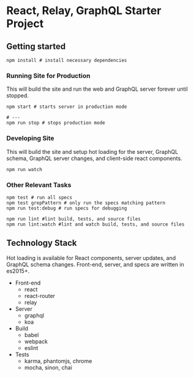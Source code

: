 # React, Relay, GraphQL Starter Project

## Getting started

```shell
npm install # install necessary dependencies
```

### Running Site for Production

This will build the site and run the web and GraphQL server forever until stopped.

```shell
npm start # starts server in production mode

# ---
npm run stop # stops production mode
```

### Developing Site

This will build the site and setup hot loading for the server, GraphQL schema, GraphQL server changes, and client-side react components.

```shell
npm run watch
```

### Other Relevant Tasks

```shell
npm test # run all specs
npm test grepPattern # only run the specs matching pattern
npm run test:debug # run specs for debugging

npm run lint #lint build, tests, and source files
npm run lint:watch #lint and watch build, tests, and source files
```

## Technology Stack

Hot loading is available for React components, server updates, and GraphQL schema changes. Front-end, server, and specs are written in es2015+.

- Front-end
	- react
	- react-router
	- relay
- Server
	- graphql
	- koa
- Build
	- babel
	- webpack
	- eslint
- Tests
	- karma, phantomjs, chrome
	- mocha, sinon, chai